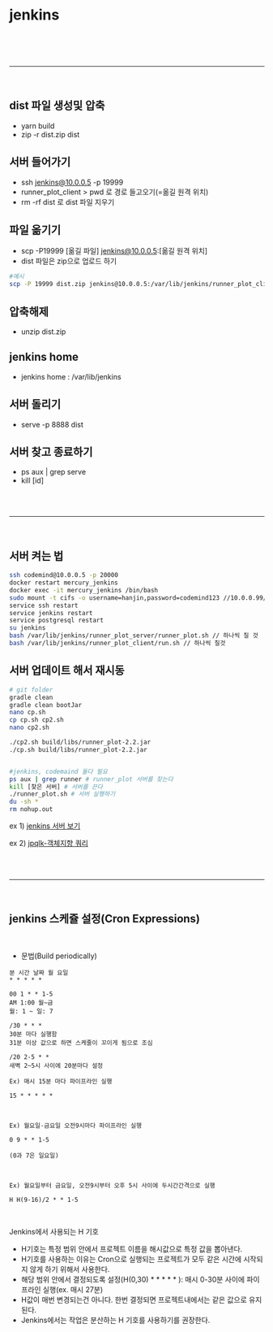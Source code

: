 # jenkins

<br/><br/><br/>

---

<br/>

## dist 파일 생성및 압축

-   yarn build
-   zip -r dist.zip dist

## 서버 들어가기

-   ssh jenkins@10.0.0.5 -p 19999
-   runner_plot_client > pwd 로 경로 들고오기(=옮길 원격 위치)
-   rm -rf dist 로 dist 파일 지우기

## 파일 옮기기

-   scp -P19999 [옮길 파일] jenkins@10.0.0.5:[옮길 원격 위치]
-   dist 파일은 zip으로 업로드 하기

```bash
#예시
scp -P 19999 dist.zip jenkins@10.0.0.5:/var/lib/jenkins/runner_plot_client
```

## 압축해제

-   unzip dist.zip

## jenkins home

-   jenkins home : /var/lib/jenkins

## 서버 돌리기

-   serve -p 8888 dist

## 서버 찾고 종료하기

-   ps aux | grep serve
-   kill [id]

<br/><br/>

---

<br/>

## 서버 켜는 법

```bash
ssh codemind@10.0.0.5 -p 20000
docker restart mercury_jenkins
docker exec -it mercury_jenkins /bin/bash
sudo mount -t cifs -o username=hanjin,password=codemind123 //10.0.0.99/temp /mnt/alex
service ssh restart
service jenkins restart
service postgresql restart
su jenkins
bash /var/lib/jenkins/runner_plot_server/runner_plot.sh // 하나씩 칠 것
bash /var/lib/jenkins/runner_plot_client/run.sh // 하나씩 칠것
```

## 서버 업데이트 해서 재시동

```bash
# git folder
gradle clean
gradle clean bootJar
nano cp.sh
cp cp.sh cp2.sh
nano cp2.sh

./cp2.sh build/libs/runner_plot-2.2.jar
./cp.sh build/libs/runner_plot-2.2.jar


#jenkins, codemaind 둘다 필요
ps aux | grep runner # runner_plot 서버를 찾는다
kill [찾은 서버] # 서버를 끈다
./runner_plot.sh # 서버 실행하기
du -sh *
rm nohup.out

```

ex 1) [jenkins 서버 보기](http://10.0.0.5:18888/)

ex 2) [jpqlk-객체지향 쿼리](https://velog.io/@yu-jin-song/JPA-Chapter-10.-%EA%B0%9D%EC%B2%B4%EC%A7%80%ED%96%A5-%EC%BF%BC%EB%A6%AC-%EC%96%B8%EC%96%B4-1-JPQL)

<br/><br/>

---

<br/>

## jenkins 스케쥴 설정(Cron Expressions)

<br/>

-   문법(Build periodically)

```
분 시간 날짜 월 요일
* * * * *

00 1 * * 1-5
AM 1:00 월~금
월: 1 ~ 일: 7

/30 * * *
30분 마다 실행함
31분 이상 값으로 하면 스케줄이 꼬이게 됨으로 조심

/20 2-5 * *
새벽 2~5시 사이에 20분마다 설정
```

```
Ex) 매시 15분 마다 파이프라인 실행

15 * * * * *



Ex) 월요일-금요일 오전9시마다 파이프라인 실행

0 9 * * 1-5

(0과 7은 일요일)



Ex) 월요일부터 금요일, 오전9시부터 오후 5시 사이에 두시간간격으로 실행

H H(9-16)/2 * * 1-5
```

<br/>

Jenkins에서 사용되는 H 기호

-   H기호는 특정 범위 안에서 프로젝트 이름을 해시값으로 특정 값을 뽑아낸다.
-   H기호를 사용하는 이유는 Cron으로 실행되는 프로젝트가 모두 같은 시간에 시작되지 않게 하기 위해서 사용한다.
-   해당 범위 안에서 결정되도록 설정(H(0,30) \* \* \* \* \* ): 매시 0-30분 사이에 파이프라인 실행(ex. 매시 27분)
-   H값이 매번 변경되는건 아니다. 한번 결정되면 프로젝트내에서는 같은 값으로 유지 된다.
-   Jenkins에서는 작업은 분산하는 H 기호를 사용하기를 권장한다.
